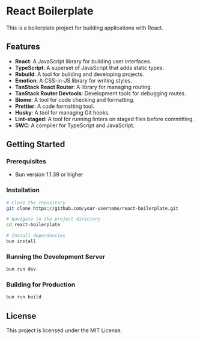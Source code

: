 # React Boilerplate

This is a boilerplate project for building applications with React.

## Features

- **React**: A JavaScript library for building user interfaces.
- **TypeScript**: A superset of JavaScript that adds static types.
- **Rsbuild**: A tool for building and developing projects.
- **Emotion**: A CSS-in-JS library for writing styles.
- **TanStack React Router**: A library for managing routing.
- **TanStack Router Devtools**: Development tools for debugging routes.
- **Biome**: A tool for code checking and formatting.
- **Prettier**: A code formatting tool.
- **Husky**: A tool for managing Git hooks.
- **Lint-staged**: A tool for running linters on staged files before committing.
- **SWC**: A compiler for TypeScript and JavaScript.

## Getting Started

### Prerequisites

- Bun version 1.1.39 or higher

### Installation

```sh
# Clone the repository
git clone https://github.com/your-username/react-boilerplate.git

# Navigate to the project directory
cd react-boilerplate

# Install dependencies
bun install
```

### Running the Development Server

```sh
bun run dev
```

### Building for Production

```sh
bun run build
```

## License

This project is licensed under the MIT License.
